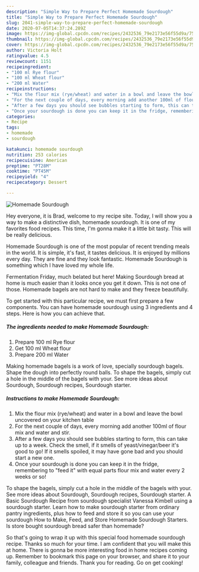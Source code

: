 ```yaml
---
description: "Simple Way to Prepare Perfect Homemade Sourdough"
title: "Simple Way to Prepare Perfect Homemade Sourdough"
slug: 2041-simple-way-to-prepare-perfect-homemade-sourdough
date: 2020-07-05T14:37:24.289Z
image: https://img-global.cpcdn.com/recipes/2432536_79e2173e56f55d9a/751x532cq70/homemade-sourdough-recipe-main-photo.jpg
thumbnail: https://img-global.cpcdn.com/recipes/2432536_79e2173e56f55d9a/751x532cq70/homemade-sourdough-recipe-main-photo.jpg
cover: https://img-global.cpcdn.com/recipes/2432536_79e2173e56f55d9a/751x532cq70/homemade-sourdough-recipe-main-photo.jpg
author: Victoria Holt
ratingvalue: 4.5
reviewcount: 1151
recipeingredient:
- "100 ml Rye flour"
- "100 ml Wheat flour"
- "200 ml Water"
recipeinstructions:
- "Mix the flour mix (rye/wheat) and water in a bowl and leave the bowl uncovered on your kitchen table"
- "For the next couple of days, every morning add another 100ml of flour mix and water and stir."
- "After a few days you should see bubbles starting to form, this can take up to a week. Check the smell, if it smells of yeast/vinegar/beer it&#39;s good to go! If it smells spoiled, it may have gone bad and you should start a new one."
- "Once your sourdough is done you can keep it in the fridge, remembering to &#34;feed it&#34; with equal parts flour mix and water every 2 weeks or so!"
categories:
- Recipe
tags:
- homemade
- sourdough

katakunci: homemade sourdough 
nutrition: 253 calories
recipecuisine: American
preptime: "PT28M"
cooktime: "PT45M"
recipeyield: "4"
recipecategory: Dessert

---
```



![Homemade Sourdough](https://img-global.cpcdn.com/recipes/2432536_79e2173e56f55d9a/751x532cq70/homemade-sourdough-recipe-main-photo.jpg)

Hey everyone, it is Brad, welcome to my recipe site. Today, I will show you a way to make a distinctive dish, homemade sourdough. It is one of my favorites food recipes. This time, I'm gonna make it a little bit tasty. This will be really delicious.

Homemade Sourdough is one of the most popular of recent trending meals in the world. It is simple, it's fast, it tastes delicious. It is enjoyed by millions every day. They are fine and they look fantastic. Homemade Sourdough is something which I have loved my whole life.

Fermentation Friday, much belated but here! Making Sourdough bread at home is much easier than it looks once you get it down. This is not one of those. Homemade bagels are not hard to make and they freeze beautifully.


To get started with this particular recipe, we must first prepare a few components. You can have homemade sourdough using 3 ingredients and 4 steps. Here is how you can achieve that.

<!--inarticleads1-->

##### The ingredients needed to make Homemade Sourdough:

1. Prepare 100 ml Rye flour
1. Get 100 ml Wheat flour
1. Prepare 200 ml Water


Making homemade bagels is a work of love, specially sourdough bagels. Shape the dough into perfectly round balls. To shape the bagels, simply cut a hole in the middle of the bagels with your. See more ideas about Sourdough, Sourdough recipes, Sourdough starter. 

<!--inarticleads2-->

##### Instructions to make Homemade Sourdough:

1. Mix the flour mix (rye/wheat) and water in a bowl and leave the bowl uncovered on your kitchen table
1. For the next couple of days, every morning add another 100ml of flour mix and water and stir.
1. After a few days you should see bubbles starting to form, this can take up to a week. Check the smell, if it smells of yeast/vinegar/beer it&#39;s good to go! If it smells spoiled, it may have gone bad and you should start a new one.
1. Once your sourdough is done you can keep it in the fridge, remembering to &#34;feed it&#34; with equal parts flour mix and water every 2 weeks or so!


To shape the bagels, simply cut a hole in the middle of the bagels with your. See more ideas about Sourdough, Sourdough recipes, Sourdough starter. A Basic Sourdough Recipe from sourdough specialist Vanessa Kimbell using a sourdough starter. Learn how to make sourdough starter from ordinary pantry ingredients, plus how to feed and store it so you can use your sourdough How to Make, Feed, and Store Homemade Sourdough Starters. Is store bought sourdough bread safer than homemade? 

So that's going to wrap it up with this special food homemade sourdough recipe. Thanks so much for your time. I am confident that you will make this at home. There is gonna be more interesting food in home recipes coming up. Remember to bookmark this page on your browser, and share it to your family, colleague and friends. Thank you for reading. Go on get cooking!
